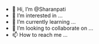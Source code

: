 - 👋 Hi, I’m @Sharanpati
- 👀 I’m interested in ...
- 🌱 I’m currently learning ...
- 💞️ I’m looking to collaborate on ...
- 📫 How to reach me ...

<!---
Sharanpati/Sharanpati is a ✨ special ✨ repository because its `README.md` (this file) appears on your GitHub profile.
You can click the Preview link to take a look at your changes.
--->
